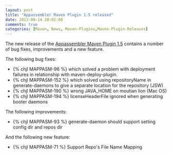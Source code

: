 ```yaml
---
layout: post
title: "Appassembler Maven Plugin 1.5 released"
date: 2013-09-14 20:02:00
comments: true
categories: [Maven, News, Maven-Plugins,Maven-Plugin-Releases]
---
```

The new release of the [Appassembler Maven Plugin 1.5](http://mojo.codehaus.org/appassembler/appassembler-maven-plugin/)
contains a number of bug fixes, improvements and a new feature.

<!-- more -->
The following bug fixes:

 * {% chjl MAPPASM-96 %} which solved a problem with deployment failures 
in relationship with maven-deploy-plugin.
 * {% chjl MAPPASM-152 %} which solved using repositoryName in generate-daemons to give a separate location 
for the repository (JSW)
 * {% chjl MAPPASM-190 %} wrong JAVA_HOME on moutian lion (Mac OS)
 * {% chjl MAPPASM-194 %} licenseHeaderFile ignored when generating booter daemons


The following improvements:

 * {% chjl MAPPASM-93 %} generate-daemon should support setting config dir and repos dir

And the following new feature:

 * {% chjl MAPPASM-71 %} Support Repo's File Name Mapping


